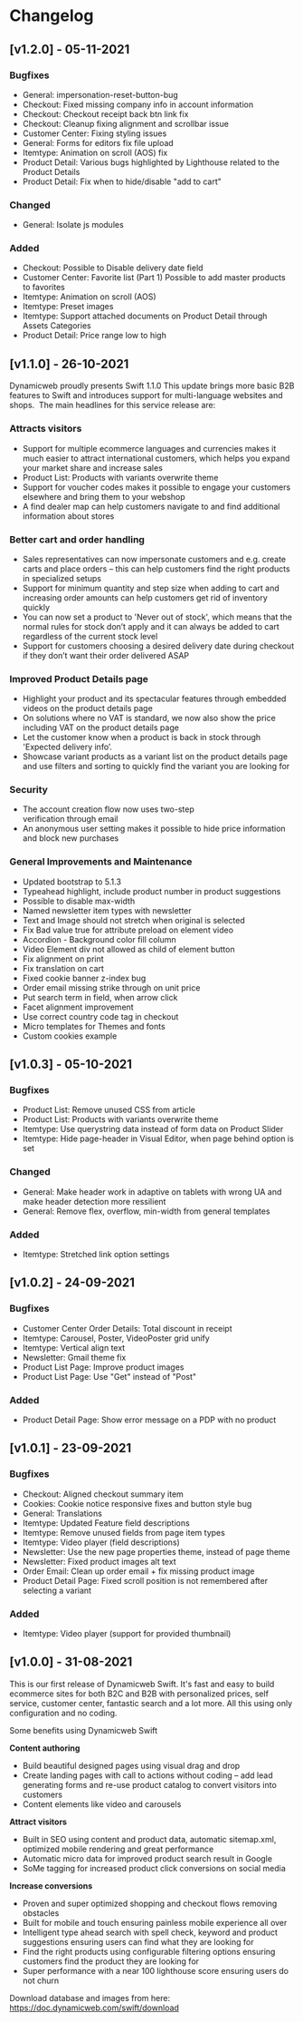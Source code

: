 # Changelog

## [v1.2.0] - 05-11-2021

### Bugfixes
* General: impersonation-reset-button-bug
* Checkout: Fixed missing company info in account information
* Checkout: Checkout receipt back btn link fix
* Checkout: Cleanup fixing alignment and scrollbar issue
* Customer Center: Fixing styling issues
* General: Forms for editors fix file upload
* Itemtype: Animation on scroll (AOS) fix
* Product Detail: Various bugs highlighted by Lighthouse related to the Product Details
* Product Detail: Fix when to hide/disable "add to cart"

### Changed
* General: Isolate js modules

### Added
* Checkout: Possible to Disable delivery date field
* Customer Center: Favorite list (Part 1) Possible to add master products to favorites
* Itemtype: Animation on scroll (AOS)
* Itemtype: Preset images
* Itemtype: Support attached documents on Product Detail through Assets Categories
* Product Detail: Price range low to high


## [v1.1.0] - 26-10-2021

Dynamicweb proudly presents Swift 1.1.0 This update brings more basic B2B features to Swift and introduces support for multi-language websites and shops. 
The main headlines for this service release are: 

### Attracts visitors 
* Support for multiple ecommerce languages and currencies makes it much easier to attract international customers, which helps you expand your market share and increase sales 
* Product List: Products with variants overwrite theme
* Support for voucher codes makes it possible to engage your customers elsewhere and bring them to your webshop 
* A find dealer map can help customers navigate to and find additional information about stores 

### Better cart and order handling 
* Sales representatives can now impersonate customers and e.g. create carts and place orders – this can help customers find the right products in specialized setups 
* Support for minimum quantity and step size when adding to cart and increasing order amounts can help customers get rid of inventory quickly  
* You can now set a product to 'Never out of stock', which means that the normal rules for stock don’t apply and it can always be added to cart regardless of the current stock level 
* Support for customers choosing a desired delivery date during checkout if they don’t want their order delivered ASAP 

### Improved Product Details page 
* Highlight your product and its spectacular features through embedded videos on the product details page 
* On solutions where no VAT is standard, we now also show the price including VAT on the product details page 
* Let the customer know when a product is back in stock through 'Expected delivery info’. 
* Showcase variant products as a variant list on the product details page and use filters and sorting to quickly find the variant you are looking for 

### Security 
* The account creation flow now uses two-step verification through email  
* An anonymous user setting makes it possible to hide price information and block new purchases

### General Improvements and Maintenance 
* Updated bootstrap to 5.1.3 
* Typeahead highlight, include product number in product suggestions 
* Possible to disable max-width 
* Named newsletter item types with newsletter 
* Text and Image should not stretch when original is selected 
* Fix Bad value true for attribute preload on element video 
* Accordion - Background color fill column 
* Video Element div not allowed as child of element button  
* Fix alignment on print 
* Fix translation on cart 
* Fixed cookie banner z-index bug 
* Order email missing strike through on unit price 
* Put search term in field, when arrow click 
* Facet alignment improvement
* Use correct country code tag in checkout
* Micro templates for Themes and fonts
* Custom cookies example


## [v1.0.3] - 05-10-2021

### Bugfixes
* Product List: Remove unused CSS from article
* Product List: Products with variants overwrite theme
* Itemtype: Use querystring data instead of form data on Product Slider
* Itemtype: Hide page-header in Visual Editor, when page behind option is set

### Changed
* General: Make header work in adaptive on tablets with wrong UA and make header detection more ressilient
* General: Remove flex, overflow, min-width from general templates

### Added
* Itemtype: Stretched link option settings

## [v1.0.2] - 24-09-2021

### Bugfixes
* Customer Center Order Details: Total discount in receipt 
* Itemtype: Carousel, Poster, VideoPoster grid unify
* Itemtype: Vertical align text
* Newsletter: Gmail theme fix
* Product List Page: Improve product images
* Product List Page: Use "Get" instead of "Post"

### Added
* Product Detail Page: Show error message on a PDP with no product

## [v1.0.1] - 23-09-2021

### Bugfixes
* Checkout: Aligned checkout summary item
* Cookies: Cookie notice responsive fixes and button style bug
* General: Translations
* Itemtype: Updated Feature field descriptions
* Itemtype: Remove unused fields from page item types
* Itemtype: Video player (field descriptions)
* Newsletter: Use the new page properties theme, instead of page theme
* Newsletter: Fixed product images alt text
* Order Email: Clean up order email + fix missing product image
* Product Detail Page: Fixed scroll position is not remembered after selecting a variant

### Added
* Itemtype: Video player (support for provided thumbnail)

## [v1.0.0] - 31-08-2021

This is our first release of Dynamicweb Swift. It's fast and easy to build ecommerce sites for both B2C and B2B with personalized prices, self service, customer center, fantastic search and a lot more. All this using only configuration and no coding.

Some benefits using Dynamicweb Swift

**Content authoring**

- Build beautiful designed pages using visual drag and drop
- Create landing pages with call to actions without coding – add lead generating forms and re-use product catalog to convert visitors into customers
- Content elements like video and carousels

**Attract visitors**

- Built in SEO using content and product data, automatic sitemap.xml, optimized mobile rendering and great performance
- Automatic micro data for improved product search result in Google
- SoMe tagging for increased product click conversions on social media

**Increase conversions**

- Proven and super optimized shopping and checkout flows removing obstacles
- Built for mobile and touch ensuring painless mobile experience all over
- Intelligent type ahead search with spell check, keyword and product suggestions ensuring users can find what they are looking for
- Find the right products using configurable filtering options ensuring customers find the product they are looking for
- Super performance with a near 100 lighthouse score ensuring users do not churn

Download database and images from here: https://doc.dynamicweb.com/swift/download
